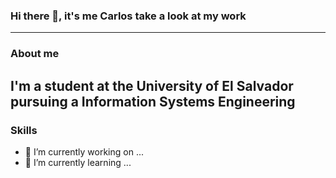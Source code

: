 ### Hi there 👋, it's me Carlos take a look at my work
---
### About me
I'm a student at the University of El Salvador pursuing a Information Systems Engineering
---
### Skills
- 🔭 I’m currently working on ...
- 🌱 I’m currently learning ...

<!--
**Carl0sss/Carl0sss** is a ✨ _special_ ✨ repository because its `README.md` (this file) appears on your GitHub profile.

Here are some ideas to get you started:

- 🔭 I’m currently working on ...
- 🌱 I’m currently learning ...
- 👯 I’m looking to collaborate on ...
- 🤔 I’m looking for help with ...
- 💬 Ask me about ...
- 📫 How to reach me: ...
- 😄 Pronouns: ...
- ⚡ Fun fact: ...
-->
